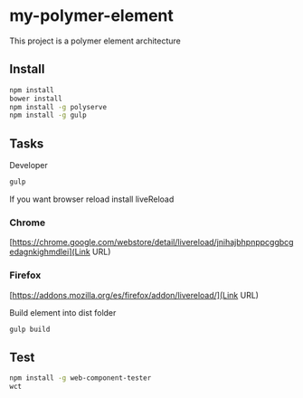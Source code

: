 # my-polymer-element #
This project is a polymer element architecture

## Install

```sh
npm install
bower install
npm install -g polyserve
npm install -g gulp
```

## Tasks
Developer
```sh
gulp
```
If you want browser reload install liveReload

### Chrome ###
[https://chrome.google.com/webstore/detail/livereload/jnihajbhpnppcggbcgedagnkighmdlei](Link URL)
### Firefox ###
[https://addons.mozilla.org/es/firefox/addon/livereload/](Link URL)

Build element into dist folder
```sh
gulp build
```


## Test

```sh
npm install -g web-component-tester
wct
```